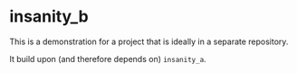 # insanity_b

This is a demonstration for a project that is ideally in a separate repository.

It build upon (and therefore depends on) `insanity_a`.

